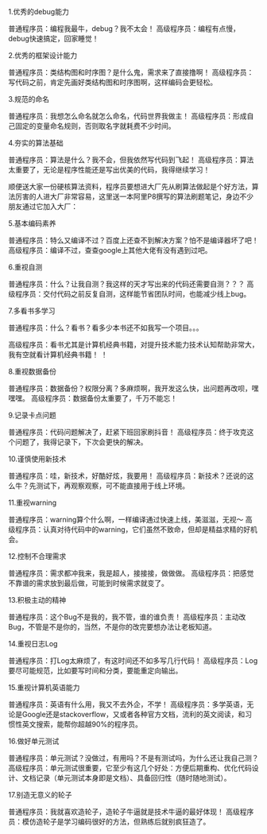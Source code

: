 1.优秀的debug能力

普通程序员：编程我最牛，debug？我不太会！
高级程序员：编程有点慢，debug快速搞定，回家睡觉！

2.优秀的框架设计能力

普通程序员：类结构图和时序图？是什么鬼，需求来了直接撸啊！
高级程序员：写代码之前，肯定先画好类结构图和时序图啊，这样编码会更轻松。

3.规范的命名

普通程序员：我想怎么命名就怎么命名，代码世界我做主！
高级程序员：形成自己固定的变量命名规则，否则取名字就耗费不少时间。

4.夯实的算法基础

普通程序员：算法是什么？我不会，但我依然写代码到飞起！
高级程序员：算法太重要了，无论是程序性能还是写出优美的代码，我得继续学习！

顺便送大家一份硬核算法资料，程序员要想进大厂先从刷算法做起是个好方法，算法厉害的人进大厂非常容易，这里送一本阿里P8撰写的算法刷题笔记，身边不少朋友通过它加入大厂：


5.基本编码素养

普通程序员：特么又编译不过？百度上还查不到解决方案？怕不是编译器坏了吧！
高级程序员：编译不过，查查google上其他大佬有没有遇到过吧。

6.重视自测

普通程序员：什么？让我自测？我这样的天才写出来的代码还需要自测？？？
高级程序员：交付代码之前反复自测，这样能节省团队时间，也能减少线上bug。

7.多看书多学习

普通程序员：什么？看书？看多少本书还不如我写一个项目。。。

高级程序员：看书尤其是计算机经典书籍，对提升技术能力技术认知帮助非常大，我有空就看计算机经典书籍！
！

8.重视数据备份

普通程序员：数据备份？权限分离？多麻烦啊，我开发这么快，出问题再改呗，嘿嘿嘿。
高级程序员：数据备份太重要了，千万不能忘！

9.记录卡点问题

普通程序员：代码问题解决了，赶紧下班回家刷抖音！
高级程序员：终于攻克这个问题了，我得记录下，下次会更快的解决。

10.谨慎使用新技术

普通程序员：哇，新技术，好酷好炫，我要用！
高级程序员：新技术？还说的这么牛？先测试下，再观察观察，可不能直接用于线上环境。

11.重视warning

普通程序员：warning算个什么啊，一样编译通过快速上线，美滋滋，无视～
高级程序员：认真对待代码中的warning，它们虽然不致命，但却是精益求精的好机会。

12.控制不合理需求

普通程序员：需求都冲我来，我是超人，接接接，做做做。
高级程序员：把感觉不靠谱的需求放到最后做，可能到时候需求就变了。

13.积极主动的精神

普通程序员：这个Bug不是我的，我不管，谁的谁负责！
高级程序员：主动改Bug，不管是不是你的，当然，不是你的改完要想办法让老板知道。

14.重视日志Log

普通程序员：打Log太麻烦了，有这时间还不如多写几行代码！
高级程序员：Log要尽可能规范，比如要写时间和分类，要能重定向输出。

15.重视计算机英语能力

普通程序员：英语有什么用，我又不去外企，不学！
高级程序员：多学英语，无论是Google还是stackoverflow，又或者各种官方文档，流利的英文阅读，和习惯性英文搜索，能帮你超越90%的程序员。

16.做好单元测试

普通程序员：单元测试？没做过，有用吗？不是有测试吗，为什么还让我自己测？
高级程序员：单元测试很重要，它至少有这几个好处：方便后期重构、优化代码设计、文档记录（单元测试本身即是文档）、具备回归性（随时随地测试）。

17.别造无意义的轮子

普通程序员：我就喜欢造轮子，造轮子牛逼就是技术牛逼的最好体现！ 高级程序员：模仿造轮子是学习编码很好的方法，但熟练后就别疯狂造了。